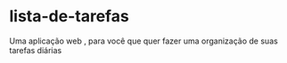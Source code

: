 # lista-de-tarefas
Uma aplicação web , para você que quer fazer uma organização de suas tarefas diárias 
